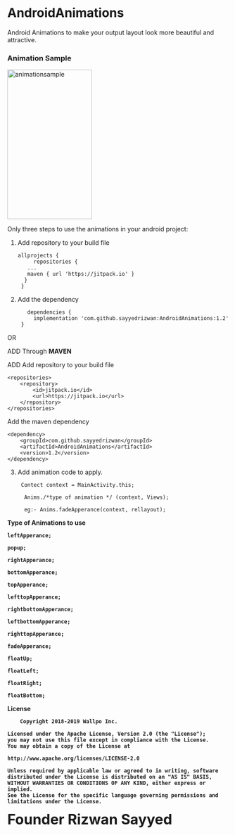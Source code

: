 # AndroidAnimations
 Android Animations to make your output layout look more beautiful and attractive. 

<h3>Animation Sample </h3>

<img src="sample.gif" alt="animationsample" height="340" width="192"/>



Only three steps to use the animations in your android project:


1. Add repository to your build file 

       allprojects {
            repositories {
          ...
          maven { url 'https://jitpack.io' }
         }
        }
        
2. Add the dependency
      
          dependencies {
	        implementation 'com.github.sayyedrizwan:AndroidAnimations:1.2'
      	}


OR 

ADD Through <b> MAVEN </b>

ADD  Add repository to your build file


	<repositories>
		<repository>
		    <id>jitpack.io</id>
		    <url>https://jitpack.io</url>
		</repository>
	</repositories>
	
	
Add the maven dependency


	<dependency>
	    <groupId>com.github.sayyedrizwan</groupId>
	    <artifactId>AndroidAnimations</artifactId>
	    <version>1.2</version>
	</dependency>
	

3. Add animation code to apply.

		Contect context = MainActivity.this;

		 Anims./*type of animation */ (context, Views);

		 eg:- Anims.fadeApperance(context, rellayout);

<b>Type of Animations to use<b>

	leftApperance;
	
	popup;
	
	rightApperance;
	
	bottomApperance;

	topApperance;
	
	lefttopApperance;
	
	rightbottomApperance;
	
	leftbottomApperance;
	
	righttopApperance;
	
	fadeApperance;
	
	floatUp;
	
	floatLeft;
	
	floatRight;
	
	floatBottom;







<b>License <b>


		Copyright 2018-2019 Wallpo Inc.

	Licensed under the Apache License, Version 2.0 (the "License");
	you may not use this file except in compliance with the License.
	You may obtain a copy of the License at

   	http://www.apache.org/licenses/LICENSE-2.0

	Unless required by applicable law or agreed to in writing, software
	distributed under the License is distributed on an "AS IS" BASIS,
	WITHOUT WARRANTIES OR CONDITIONS OF ANY KIND, either express or implied.
	See the License for the specific language governing permissions and
	limitations under the License.
	
	
	
	
	
	
	
	
<p> <font size="6"> Founder Rizwan Sayyed </font> </p>
